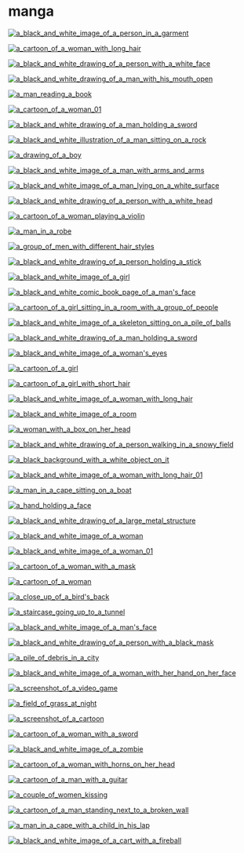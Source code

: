 # manga

<a href="a_black_and_white_image_of_a_person_in_a_garment.jpeg"><img alt="a_black_and_white_image_of_a_person_in_a_garment" src="a_black_and_white_image_of_a_person_in_a_garment.jpeg"></a>

<a href="a_cartoon_of_a_woman_with_long_hair.jpg"><img alt="a_cartoon_of_a_woman_with_long_hair" src="a_cartoon_of_a_woman_with_long_hair.jpg"></a>

<a href="a_black_and_white_drawing_of_a_person_with_a_white_face.jpeg"><img alt="a_black_and_white_drawing_of_a_person_with_a_white_face" src="a_black_and_white_drawing_of_a_person_with_a_white_face.jpeg"></a>

<a href="a_black_and_white_drawing_of_a_man_with_his_mouth_open.jpeg"><img alt="a_black_and_white_drawing_of_a_man_with_his_mouth_open" src="a_black_and_white_drawing_of_a_man_with_his_mouth_open.jpeg"></a>

<a href="a_man_reading_a_book.jpg"><img alt="a_man_reading_a_book" src="a_man_reading_a_book.jpg"></a>

<a href="a_cartoon_of_a_woman_01.jpg"><img alt="a_cartoon_of_a_woman_01" src="a_cartoon_of_a_woman_01.jpg"></a>

<a href="a_black_and_white_drawing_of_a_man_holding_a_sword.jpeg"><img alt="a_black_and_white_drawing_of_a_man_holding_a_sword" src="a_black_and_white_drawing_of_a_man_holding_a_sword.jpeg"></a>

<a href="a_black_and_white_illustration_of_a_man_sitting_on_a_rock.jpg"><img alt="a_black_and_white_illustration_of_a_man_sitting_on_a_rock" src="a_black_and_white_illustration_of_a_man_sitting_on_a_rock.jpg"></a>

<a href="a_drawing_of_a_boy.jpg"><img alt="a_drawing_of_a_boy" src="a_drawing_of_a_boy.jpg"></a>

<a href="a_black_and_white_image_of_a_man_with_arms_and_arms.jpeg"><img alt="a_black_and_white_image_of_a_man_with_arms_and_arms" src="a_black_and_white_image_of_a_man_with_arms_and_arms.jpeg"></a>

<a href="a_black_and_white_image_of_a_man_lying_on_a_white_surface.jpg"><img alt="a_black_and_white_image_of_a_man_lying_on_a_white_surface" src="a_black_and_white_image_of_a_man_lying_on_a_white_surface.jpg"></a>

<a href="a_black_and_white_drawing_of_a_person_with_a_white_head.jpeg"><img alt="a_black_and_white_drawing_of_a_person_with_a_white_head" src="a_black_and_white_drawing_of_a_person_with_a_white_head.jpeg"></a>

<a href="a_cartoon_of_a_woman_playing_a_violin.png"><img alt="a_cartoon_of_a_woman_playing_a_violin" src="a_cartoon_of_a_woman_playing_a_violin.png"></a>

<a href="a_man_in_a_robe.jpeg"><img alt="a_man_in_a_robe" src="a_man_in_a_robe.jpeg"></a>

<a href="a_group_of_men_with_different_hair_styles.jpeg"><img alt="a_group_of_men_with_different_hair_styles" src="a_group_of_men_with_different_hair_styles.jpeg"></a>

<a href="a_black_and_white_drawing_of_a_person_holding_a_stick.jpg"><img alt="a_black_and_white_drawing_of_a_person_holding_a_stick" src="a_black_and_white_drawing_of_a_person_holding_a_stick.jpg"></a>

<a href="a_black_and_white_image_of_a_girl.jpeg"><img alt="a_black_and_white_image_of_a_girl" src="a_black_and_white_image_of_a_girl.jpeg"></a>

<a href="a_black_and_white_comic_book_page_of_a_man's_face.jpeg"><img alt="a_black_and_white_comic_book_page_of_a_man's_face" src="a_black_and_white_comic_book_page_of_a_man's_face.jpeg"></a>

<a href="a_cartoon_of_a_girl_sitting_in_a_room_with_a_group_of_people.png"><img alt="a_cartoon_of_a_girl_sitting_in_a_room_with_a_group_of_people" src="a_cartoon_of_a_girl_sitting_in_a_room_with_a_group_of_people.png"></a>

<a href="a_black_and_white_image_of_a_skeleton_sitting_on_a_pile_of_balls.jpeg"><img alt="a_black_and_white_image_of_a_skeleton_sitting_on_a_pile_of_balls" src="a_black_and_white_image_of_a_skeleton_sitting_on_a_pile_of_balls.jpeg"></a>

<a href="a_black_and_white_drawing_of_a_man_holding_a_sword.jpg"><img alt="a_black_and_white_drawing_of_a_man_holding_a_sword" src="a_black_and_white_drawing_of_a_man_holding_a_sword.jpg"></a>

<a href="a_black_and_white_image_of_a_woman's_eyes.jpeg"><img alt="a_black_and_white_image_of_a_woman's_eyes" src="a_black_and_white_image_of_a_woman's_eyes.jpeg"></a>

<a href="a_cartoon_of_a_girl.jpeg"><img alt="a_cartoon_of_a_girl" src="a_cartoon_of_a_girl.jpeg"></a>

<a href="a_cartoon_of_a_girl_with_short_hair.png"><img alt="a_cartoon_of_a_girl_with_short_hair" src="a_cartoon_of_a_girl_with_short_hair.png"></a>

<a href="a_black_and_white_image_of_a_woman_with_long_hair.jpeg"><img alt="a_black_and_white_image_of_a_woman_with_long_hair" src="a_black_and_white_image_of_a_woman_with_long_hair.jpeg"></a>

<a href="a_black_and_white_image_of_a_room.jpeg"><img alt="a_black_and_white_image_of_a_room" src="a_black_and_white_image_of_a_room.jpeg"></a>

<a href="a_woman_with_a_box_on_her_head.jpeg"><img alt="a_woman_with_a_box_on_her_head" src="a_woman_with_a_box_on_her_head.jpeg"></a>

<a href="a_black_and_white_drawing_of_a_person_walking_in_a_snowy_field.jpg"><img alt="a_black_and_white_drawing_of_a_person_walking_in_a_snowy_field" src="a_black_and_white_drawing_of_a_person_walking_in_a_snowy_field.jpg"></a>

<a href="a_black_background_with_a_white_object_on_it.png"><img alt="a_black_background_with_a_white_object_on_it" src="a_black_background_with_a_white_object_on_it.png"></a>

<a href="a_black_and_white_image_of_a_woman_with_long_hair_01.jpeg"><img alt="a_black_and_white_image_of_a_woman_with_long_hair_01" src="a_black_and_white_image_of_a_woman_with_long_hair_01.jpeg"></a>

<a href="a_man_in_a_cape_sitting_on_a_boat.jpeg"><img alt="a_man_in_a_cape_sitting_on_a_boat" src="a_man_in_a_cape_sitting_on_a_boat.jpeg"></a>

<a href="a_hand_holding_a_face.png"><img alt="a_hand_holding_a_face" src="a_hand_holding_a_face.png"></a>

<a href="a_black_and_white_drawing_of_a_large_metal_structure.jpg"><img alt="a_black_and_white_drawing_of_a_large_metal_structure" src="a_black_and_white_drawing_of_a_large_metal_structure.jpg"></a>

<a href="a_black_and_white_image_of_a_woman.jpeg"><img alt="a_black_and_white_image_of_a_woman" src="a_black_and_white_image_of_a_woman.jpeg"></a>

<a href="a_black_and_white_image_of_a_woman_01.jpeg"><img alt="a_black_and_white_image_of_a_woman_01" src="a_black_and_white_image_of_a_woman_01.jpeg"></a>

<a href="a_cartoon_of_a_woman_with_a_mask.jpeg"><img alt="a_cartoon_of_a_woman_with_a_mask" src="a_cartoon_of_a_woman_with_a_mask.jpeg"></a>

<a href="a_cartoon_of_a_woman.jpg"><img alt="a_cartoon_of_a_woman" src="a_cartoon_of_a_woman.jpg"></a>

<a href="a_close_up_of_a_bird's_back.jpeg"><img alt="a_close_up_of_a_bird's_back" src="a_close_up_of_a_bird's_back.jpeg"></a>

<a href="a_staircase_going_up_to_a_tunnel.jpg"><img alt="a_staircase_going_up_to_a_tunnel" src="a_staircase_going_up_to_a_tunnel.jpg"></a>

<a href="a_black_and_white_image_of_a_man's_face.png"><img alt="a_black_and_white_image_of_a_man's_face" src="a_black_and_white_image_of_a_man's_face.png"></a>

<a href="a_black_and_white_drawing_of_a_person_with_a_black_mask.jpeg"><img alt="a_black_and_white_drawing_of_a_person_with_a_black_mask" src="a_black_and_white_drawing_of_a_person_with_a_black_mask.jpeg"></a>

<a href="a_pile_of_debris_in_a_city.jpeg"><img alt="a_pile_of_debris_in_a_city" src="a_pile_of_debris_in_a_city.jpeg"></a>

<a href="a_black_and_white_image_of_a_woman_with_her_hand_on_her_face.jpeg"><img alt="a_black_and_white_image_of_a_woman_with_her_hand_on_her_face" src="a_black_and_white_image_of_a_woman_with_her_hand_on_her_face.jpeg"></a>

<a href="a_screenshot_of_a_video_game.jpeg"><img alt="a_screenshot_of_a_video_game" src="a_screenshot_of_a_video_game.jpeg"></a>

<a href="a_field_of_grass_at_night.jpeg"><img alt="a_field_of_grass_at_night" src="a_field_of_grass_at_night.jpeg"></a>

<a href="a_screenshot_of_a_cartoon.jpeg"><img alt="a_screenshot_of_a_cartoon" src="a_screenshot_of_a_cartoon.jpeg"></a>

<a href="a_cartoon_of_a_woman_with_a_sword.jpeg"><img alt="a_cartoon_of_a_woman_with_a_sword" src="a_cartoon_of_a_woman_with_a_sword.jpeg"></a>

<a href="a_black_and_white_image_of_a_zombie.jpeg"><img alt="a_black_and_white_image_of_a_zombie" src="a_black_and_white_image_of_a_zombie.jpeg"></a>

<a href="a_cartoon_of_a_woman_with_horns_on_her_head.jpg"><img alt="a_cartoon_of_a_woman_with_horns_on_her_head" src="a_cartoon_of_a_woman_with_horns_on_her_head.jpg"></a>

<a href="a_cartoon_of_a_man_with_a_guitar.jpeg"><img alt="a_cartoon_of_a_man_with_a_guitar" src="a_cartoon_of_a_man_with_a_guitar.jpeg"></a>

<a href="a_couple_of_women_kissing.jpeg"><img alt="a_couple_of_women_kissing" src="a_couple_of_women_kissing.jpeg"></a>

<a href="a_cartoon_of_a_man_standing_next_to_a_broken_wall.jpeg"><img alt="a_cartoon_of_a_man_standing_next_to_a_broken_wall" src="a_cartoon_of_a_man_standing_next_to_a_broken_wall.jpeg"></a>

<a href="a_man_in_a_cape_with_a_child_in_his_lap.jpg"><img alt="a_man_in_a_cape_with_a_child_in_his_lap" src="a_man_in_a_cape_with_a_child_in_his_lap.jpg"></a>

<a href="a_black_and_white_image_of_a_cart_with_a_fireball.jpeg"><img alt="a_black_and_white_image_of_a_cart_with_a_fireball" src="a_black_and_white_image_of_a_cart_with_a_fireball.jpeg"></a>

